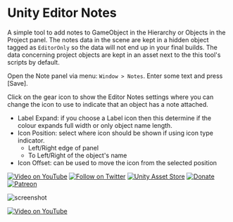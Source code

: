 # Unity Editor Notes

A simple tool to add notes to GameObject in the Hierarchy or Objects in the Project panel. The notes data in the scene are kept in a hidden object tagged as `EditorOnly` so the data will not end up in your final builds. The data concerning project objects are kept in an asset next to the this tool's scripts by default.

Open the Note panel via menu: `Window > Notes`. Enter some text and press [Save].

Click on the gear icon to show the Editor Notes settings where you can change the icon to use to indicate that an object has a note attached.

- Label Expand: if you choose a Label icon then this determine if the colour expands full width or only object name length.
- Icon Position: select where icon should be shown if using icon type indicator.
	+ Left/Right edge of panel
	+ To Left/Right of the object's name
- Icon Offset: can be used to move the icon from the selected position

[![Video on YouTube](http://www.plyoung.com/img/buttons/youtube_s.png)](https://www.youtube.com/watch?v=b_s6f5JvB9Q) 
[![Follow on Twitter](http://www.plyoung.com/img/buttons/twitter_s.png)](https://twitter.com/pl_young) 
[![Unity Asset Store](http://www.plyoung.com/img/buttons/assetstore_s.png)](https://assetstore.unity.com/publishers/380) 
[![Donate](http://www.plyoung.com/img/buttons/paypal_s.png)](https://www.paypal.me/plyoung) 
[![Patreon](http://www.plyoung.com/img/buttons/patreon_s.png)](https://www.patreon.com/plyoung) 

![screenshot](https://user-images.githubusercontent.com/837362/30640573-bb962954-9e03-11e7-88e9-1d03f2379195.png)

[![Video on YouTube](https://img.shields.io/badge/-YouTube-ff0000.svg?style=flat-square&logo=data%3Aimage%2Fpng%3Bbase64%2CiVBORw0KGgoAAAANSUhEUgAAABAAAAAQCAMAAAAoLQ9TAAAAP1BMVEUAAAD%2FAAD%2FAAD%2FAAD%2FAAD%2FAAD%2FAAD%2FAAD%2FAAD%2FAAD%2FAAD%2FAAD%2FAAD%2FAAD%2FAAD%2FAAD%2FAAD%2FAAD%2FAAD%2FAAD%2FAAA9z5kBAAAAFHRSTlMANs9GQLgs%2FJoY830K5GACQ7Qpl%2Bh2g10AAABGSURBVHgBfc85FoBACATRcVzGBfe6%2F1mNqUDC%2Fx7QXbralzQDjJOANi8ZYN0iA%2BzHmQHqJYD7EdDe%2BAet6KjeKpiiq5zrfx6SCX%2Bogq05AAAAAElFTkSuQmCC)](https://www.youtube.com/watch?v=b_s6f5JvB9Q) 
